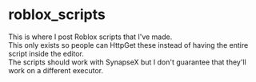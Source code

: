 # roblox_scripts
This is where I post Roblox scripts that I've made.<br>
This only exists so people can HttpGet these instead of having the entire script inside the editor.<br>
The scripts should work with SynapseX but I don't guarantee that they'll work on a different executor.<br>
